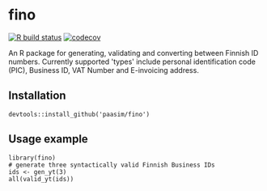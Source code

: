 # fino

[![R build status](https://github.com/paasim/fino/workflows/R-CMD-check/badge.svg)](https://github.com/paasim/fino/actions)
[![codecov](https://codecov.io/gh/paasim/fino/branch/master/graphs/badge.svg)](https://codecov.io/gh/paasim/fino)

An R package for generating, validating and converting between Finnish ID numbers. Currently supported 'types' include personal identification code (PIC), Business ID, VAT Number and E-invoicing address.

Installation
------------

    devtools::install_github('paasim/fino')


Usage example
-------------
    
    library(fino)
    # generate three syntactically valid Finnish Business IDs
    ids <- gen_yt(3)
    all(valid_yt(ids))


